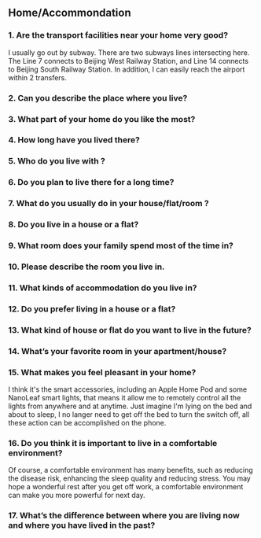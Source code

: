 ## Home/Accommondation

### 1. Are the transport facilities near your home very good?

I usually go out by subway. There are two subways lines intersecting here. The Line 7 connects to Beijing West Railway Station, and Line 14 connects to Beijing South Railway Station. In addition, I can easily reach the airport within 2 transfers.

### 2. Can you describe the place where you live?

### 3. What part of your home do you like the most?

### 4. How long have you lived there?

### 5. Who do you live with ?

### 6. Do you plan to live there for a long time?

### 7. What do you usually do in your house/flat/room ?

### 8. Do you live in a house or a flat?

### 9. What room does your family spend most of the time in?

### 10. Please describe the room you live in.

### 11. What kinds of accommodation do you live in?

### 12. Do you prefer living in a house or a flat?

### 13. What kind of house or flat do you want to live in the future?

### 14. What’s your favorite room in your apartment/house?

### 15. What makes you feel pleasant in your home?

I think it's the smart accessories, including an Apple Home Pod and some NanoLeaf smart lights, that means it allow me to remotely control all the lights from anywhere and at anytime. Just imagine I'm lying on the bed and about to sleep, I no langer need to get off the bed to turn the switch off, all these action can be accomplished on the phone.

### 16. Do you think it is important to live in a comfortable environment?

Of course, a comfortable environment has many benefits, such as reducing the disease risk, enhancing the sleep quality and reducing stress. You may hope a wonderful rest after you get off work, a comfortable environment can make you more powerful for next day.

### 17. What’s the difference between where you are living now and where you have lived in the past?


